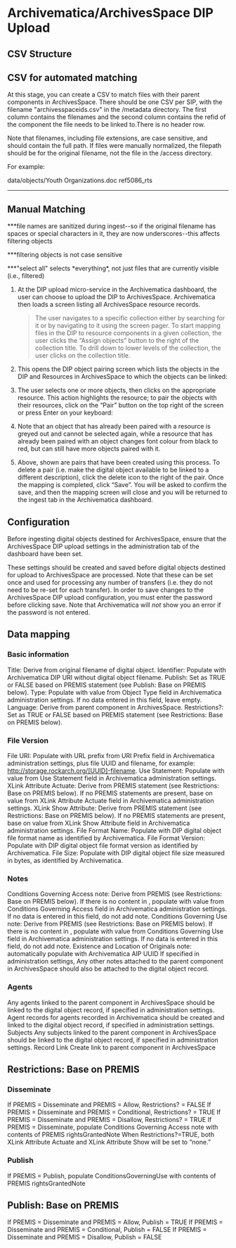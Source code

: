 # Archivematica/ArchivesSpace DIP Upload

## CSV Structure

CSV for automated matching
--------------------------

At this stage, you can create a CSV to match files with their parent components in ArchivesSpace. There should be one CSV per SIP, with the filename "archivesspaceids.csv" in the /metadata directory. The first column contains the filenames and the second column contains the refid of the component the file needs to be linked to.There is no header row.

Note that filenames, including file extensions, are case sensitive, and should contain the full path. If files were manually normalized, the filepath should be for the original filename, not the file in the
/access directory.

For example:

  data/objects/Youth Organizations.doc   ref5086\_rts
  -------------------------------------- --------------



## Manual Matching

\*\*\*file names are sanitized during ingest--so if the original filename has spaces or special characters in it, they are now underscores--this affects filtering objects

\*\*\*filtering objects is not case sensitive

\*\*\*"select all" selects \*everything\*, not just files that are currently visible (i.e., filtered)

1.  At the DIP upload micro-service in the Archivematica dashboard, the user can choose to upload the DIP to ArchivesSpace. Archivematica then loads a screen listing all ArchivesSpace resource records.
    > The user navigates to a specific collection either by searching for it or by navigating to it using the screen pager. To start mapping files in the DIP to resource components in a given collection, the user clicks the “Assign objects” button to the right of the collection title. To drill down to lower levels of the collection, the user clicks on the collection title.

2.  This opens the DIP object pairing screen which lists the objects in the DIP and Resources in ArchivesSpace to which the objects can be linked:

3.  The user selects one or more objects, then clicks on the appropriate resource. This action highlights the resource; to pair the objects with their resources, click on the “Pair” button on the top right of the screen or press Enter on your keyboard:

4.  Note that an object that has already been paired with a resource is greyed out and cannot be selected again, while a resource that has already been paired with an object changes font colour from black to red, but can still have more objects paired with it.

5.  Above, shown are pairs that have been created using this process. To delete a pair (i.e. make the digital object available to be linked to a different description), click the delete icon to the right of the pair. Once the mapping is completed, click “Save”. You will be asked to confirm the save, and then the mapping screen will close and you will be returned to the ingest tab in the Archivematica dashboard.


## Configuration
Before ingesting digital objects destined for ArchivesSpace, ensure that the ArchivesSpace DIP upload settings in the administration tab of the dashboard have been set.

These settings should be created and saved before digital objects destined for upload to ArchivesSpace are processed. Note that these can be set once and used for processing any number of transfers (i.e. they do not need to be re-set for each transfer). In order to save changes to the ArchivesSpace DIP upload configuration, you must enter the password before clicking save. Note that Archivematica will *not* show you an error if the password is not entered.

## Data mapping

### Basic information

Title: Derive from original filename of digital object.
Identifier: Populate with Archivematica DIP URI without digital object filename. 
Publish: Set as TRUE or FALSE based on PREMIS statement (see Publish: Base on PREMIS below). 
Type: Populate with value from Object Type field in Archivematica administration settings. If no data entered in this field, leave empty.
Language: Derive from parent component in ArchivesSpace.
Restrictions?: Set as TRUE or FALSE based on PREMIS statement (see Restrictions: Base on PREMIS below).

### File Version

File URI: Populate with URL prefix from URI Prefix field in  Archivematica administration settings, plus file UUID and filename, for example: http://storage.rockarch.org/[UUID]-filename. 
Use Statement: Populate with value from Use Statement field in Archivematica administration settings. 
XLink Attribute Actuate: Derive from PREMIS statement (see Restrictions: Base on PREMIS below). If no PREMIS statements are present, base on value from XLink Attribute Actuate field in Archivematica administration settings. 
XLink Show Attribute: Derive from PREMIS statement (see Restrictions: Base on PREMIS below). If no PREMIS statements are present, base on value from XLink Show Attribute field in Archivematica administration settings.
File Format Name: Populate with DIP digital object file format name as identified by Archivematica. 
File Format Version: Populate with DIP digital object file format version as identified by Archivematica.
File Size: Populate with DIP digital object file size measured in bytes, as identified by Archivematica. 

### Notes

Conditions Governing Access note: Derive from PREMIS <rightsGrantedNote> (see Restrictions: Base on PREMIS below). If there is no content in <rightsGrantedNote>, populate with value from Conditions Governing Access field in Archivematica administration settings. If no data is entered in this field, do not add note. 
Conditions Governing Use note: Derive from PREMIS <rightsGrantedNote> (see Restrictions: Base on PREMIS below). If there is no content in <rightsGrantedNote>, populate with value from Conditions Governing Use field in Archivematica administration settings. If no data is entered in this field, do not add note.
Existence and Location of Originals note: automatically populate with Archivematica AIP UUID 
If specified in administration settings, Any other notes attached to the parent component in ArchivesSpace should also be attached to the digital object record.

### Agents

Any agents linked to the parent component in ArchivesSpace should be linked to the digital object record, if specified in administration settings.
Agent records for agents recorded in Archivematica should be created and linked to the digital object record, if specified in administration settings.
Subjects
Any subjects linked to the parent component in ArchivesSpace should be linked to the digital object record, if specified in administration settings.
Record Link
Create link to parent component in ArchivesSpace

## Restrictions: Base on PREMIS

### Disseminate

If PREMIS <act> = Disseminate and PREMIS <restriction> = Allow, Restrictions? = FALSE
If PREMIS <act> = Disseminate and PREMIS <restriction> = Conditional, Restrictions? = TRUE
If PREMIS <act> = Disseminate and PREMIS <restriction> = Disallow, Restrictions? = TRUE
If PREMIS <act> = Disseminate, populate Conditions Governing Access note with contents of PREMIS rightsGrantedNote
When Restrictions?=TRUE, both XLink Attribute Actuate and XLink Attribute Show will be set to “none.”

### Publish

If PREMIS <act> = Publish, populate ConditionsGoverningUse with contents of PREMIS rightsGrantedNote

## Publish: Base on PREMIS

If PREMIS <act> = Disseminate and PREMIS <restriction> = Allow, Publish = TRUE
If PREMIS <act> = Disseminate and PREMIS <restriction> = Conditional, Publish = FALSE
If PREMIS <act> = Disseminate and PREMIS <restriction> = Disallow, Publish = FALSE
